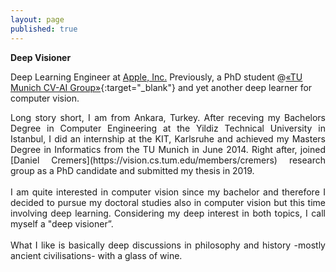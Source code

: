 ```yaml
---
layout: page
published: true
---
```


**Deep Visioner**

Deep Learning Engineer at [Apple, Inc.](www.apple.com) Previously, a PhD student @[«TU Munich CV-AI Group»](https://vision.cs.tum.edu/){:target="_blank"} and yet another deep learner for computer vision.

<div style="text-align: justify">
Long story short, I am from Ankara, Turkey. After receving my Bachelors Degree in Computer Engineering at the Yildiz Technical University in Istanbul, I did an internship at the KIT, Karlsruhe and achieved my Masters Degree in Informatics from the TU Munich in June 2014. Right after, joined [Daniel Cremers](https://vision.cs.tum.edu/members/cremers) research group as a PhD candidate and submitted my thesis in 2019.
<br><br>
I am quite interested in computer vision since my bachelor and therefore I decided to pursue my doctoral studies also in computer vision but this time involving deep learning. Considering my deep interest in both topics, I call myself a "deep visioner”.
<br><br>
What I like is basically deep discussions in philosophy and history -mostly ancient civilisations- with a glass of wine.
</div>
